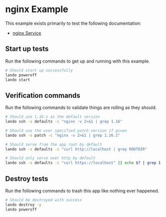 nginx Example
=============

This example exists primarily to test the following documentation:

* [nginx Service](https://docs.devwithlando.io/tutorials/nginx.html)

Start up tests
--------------

Run the following commands to get up and running with this example.

```bash
# Should start up successfully
lando poweroff
lando start
```

Verification commands
---------------------

Run the following commands to validate things are rolling as they should.

```bash
# Should use 1.16.x as the default version
lando ssh -s defaults -c "nginx -v 2>&1 | grep 1.16"

# Should use the user specified patch version if given
lando ssh -s patch -c "nginx -v 2>&1 | grep 1.16.1"

# Should serve from the app root by default
lando ssh -s defaults -c "curl http://localhost | grep ROOTDIR"

# Should only serve over http by default
lando ssh -s defaults -c "curl https://localhost" || echo $? | grep 1
```

Destroy tests
-------------

Run the following commands to trash this app like nothing ever happened.

```bash
# Should be destroyed with success
lando destroy -y
lando poweroff
```
